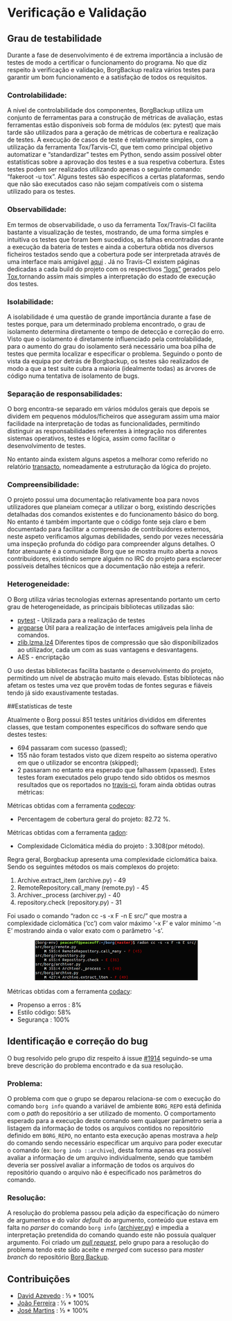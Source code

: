 # Verificação e Validação
## Grau de testabilidade


  Durante a fase de desenvolvimento é de extrema importância a inclusão de testes de modo a certificar o funcionamento do programa. No que diz respeito à verificação e validação, BorgBackup realiza vários testes para garantir um bom funcionamento e a satisfação de todos os requisitos.

### Controlabilidade:
    
  A nível de controlabilidade dos componentes, BorgBackup utiliza um conjunto de ferramentas para a construção de métricas de avaliação, estas ferramentas estão disponíveis sob forma de módulos (ex: pytest) que mais tarde são utilizados para a geração de métricas de cobertura e realização de testes. A execução de casos de teste é relativamente simples, com a utilização da ferramenta Tox/Tarvis-CI, que tem como principal objetivo automatizar e “standardizar” testes em Python, sendo assim possível obter estatísticas sobre a aprovação dos testes e a sua respetiva cobertura. Estes testes podem ser realizados utilizando apenas o seguinte comando: “fakeroot -u tox”. Alguns testes são específicos a certas plataformas, sendo que não são executados caso não sejam compatíveis com o sistema utilizado para os testes.

### Observabilidade:

  Em termos de observabilidade, o uso da ferramenta Tox/Travis-CI facilita bastante a visualização de testes, mostrando, de uma forma simples e intuitiva os testes que foram bem sucedidos, as falhas encontradas durante a execução da bateria de testes e ainda a cobertura obtida nos diversos ficheiros testados sendo que a cobertura pode ser interpretada através de uma interface mais amigável [aqui](https://codecov.io/gh/borgbackup/borg/tree/734f8a9417ac3556ca7e595733c98e7267d9703e/src/borg) . Já no Travis-CI existem páginas dedicadas a cada build do projeto com os respectivos [“logs”](https://travis-ci.org/borgbackup/borg/jobs/179852544)  gerados pelo [Tox](https://tox.readthedocs.io/en/latest/),tornando assim mais simples a interpretação do estado de execução dos testes.

### Isolabilidade:

  A isolabilidade é uma questão de grande importância durante a fase de testes porque, para um determinado problema encontrado, o grau de isolamento determina diretamente o tempo de detecção e correção do erro. Visto que o isolamento é diretamente influenciado pela controlabilidade, para o aumento do grau do isolamento será necessário uma boa pilha de testes que permita localizar e especificar o problema. Seguindo o ponto de vista da equipa por detrás de Borgbackup, os testes são realizados de modo a que a test suite cubra a maioria (idealmente todas) as árvores de código numa tentativa de isolamento de bugs. 

### Separação de responsabilidades:


  O borg encontra-se separado em vários módulos gerais que depois se dividem em pequenos módulos/ficheiros que asseguram assim uma maior facilidade na interpretação de todas as funcionalidades, permitindo distinguir as responsabilidades referentes à integração nos diferentes sistemas operativos, testes e lógica, assim como facilitar o desenvolvimento de testes.
  
No entanto ainda existem alguns aspetos a melhorar como referido no relatório [transacto](https://github.com/JoseLuisMartins/borg/blob/master/ESOF-docs/3.Software%20Architecture.md#introduction), nomeadamente a estruturação da lógica do projeto.

### Compreensibilidade:
  O projeto possui uma documentação relativamente boa para novos utilizadores que planeiam começar a utilizar o borg, existindo descrições detalhadas dos comandos existentes e do funcionamento básico do borg. No entanto é também importante que o código fonte seja claro e bem documentado para facilitar a compreensão de contribuidores externos, neste aspeto verificamos algumas debilidades, sendo por vezes necessária uma inspeção profunda do código para compreender alguns detalhes.
O fator atenuante é a comunidade Borg que se mostra muito aberta a novos contribuidores, existindo sempre alguém no IRC do projeto para esclarecer possíveis detalhes técnicos que a documentação não esteja a referir.




### Heterogeneidade:
        
O Borg utiliza várias tecnologias externas apresentando portanto um certo grau de heterogeneidade, as principais bibliotecas utilizadas são:


* [pytest](http://doc.pytest.org/en/latest/) - Utilizada para a realização de testes
* [argparse](https://docs.python.org/3/library/argparse.html)
  Útil para a realização de interfaces amigáveis pela linha de comandos. 
* [zlib](http://www.zlib.net/),[lzma](https://docs.python.org/3/library/lzma.html),[lz4](https://github.com/lz4/lz4)
  Diferentes tipos de compressão que são disponibilizados ao utilizador, cada um com as suas vantagens e desvantagens.
* AES - encriptação 


O uso destas bibliotecas facilita bastante o desenvolvimento do projeto, permitindo um nível de abstração muito mais elevado. Estas bibliotecas não afetam os testes uma vez que provêm todas de fontes seguras e fiáveis tendo já sido exaustivamente testadas.



##Estatísticas de teste


Atualmente o Borg possui 851 testes unitários divididos em diferentes classes, que testam componentes específicos do software sendo que destes testes:

* 694 passaram com sucesso (passed);
* 155 não foram testados visto que dizem respeito ao sistema operativo em que o utilizador se encontra (skipped);
* 2 passaram no entanto era esperado que falhassem (xpassed).
Estes testes foram executados pelo grupo tendo sido obtidos os mesmos resultados que os reportados no [travis-ci](https://travis-ci.org/borgbackup/borg), foram ainda obtidas outras métricas:


Métricas obtidas com a ferramenta [codecov](https://codecov.io/gh/borgbackup/borg/tree/e9d7f928e2061bc5f26e7a67aa6d26a37c4ec4b5/src/borg):
	
 * Percentagem de cobertura geral do projeto: 82.72 %.


Métricas obtidas com a ferramenta [radon](https://pypi.python.org/pypi/radon):

* Complexidade Ciclomática média do projeto  : 3.308(por método).


Regra geral, Borgbackup apresenta uma complexidade ciclomática baixa.
Sendo os seguintes métodos os mais complexos do projeto:

1. Archive.extract_item (archive.py) - 49 
2. RemoteRepository.call_many (remote.py) - 45
3. Archiver._process (archiver.py) - 40
4. repository.check (repository.py) - 31 


Foi usado o comando “radon cc -s -x F -n E src/” que mostra a complexidade ciclomática (‘cc’) com valor máximo ‘-x F’ e valor mínimo ‘-n E’ mostrando ainda o valor exato com o parâmetro ‘-s’.


<p align="center">
<img  src ="resources/radonExample.png" />
</p>


Métricas obtidas com a ferramenta [codacy](https://www.codacy.com/app/Jose-MartinsOrganization/borg/dashboard):
	
  * Propenso a erros : 8% 	
  * Estilo código: 58%
  * Segurança : 100%

## Identificação e correção do bug

O bug resolvido pelo grupo diz respeito á issue [#1914](https://github.com/borgbackup/borg/issues/1914) seguindo-se uma breve descrição do problema encontrado e da sua resolução.

### Problema:

O problema com que o grupo se deparou relaciona-se com o execução do comando ``borg info`` quando a variável de ambiente  ``BORG_REPO`` está definida com o _path_ do repositório a ser utilizado de momento.
O comportamento esperado para a execução deste comando sem qualquer parâmetro seria a listagem da informação de todos os arquivos contidos no repositório definido em ``BORG_REPO``, no entanto esta execução apenas mostrava a _help_ do comando sendo necessário especificar um arquivo para poder executar o comando (ex: ``borg indo ::archive``), desta forma apenas era possível avaliar a informação de um arquivo individualmente, sendo que também deveria ser possível avaliar a informação de todos os arquivos do repositório quando o arquivo não é especificado nos parâmetros do comando.

### Resolução:

A resolução do problema passou pela adição da especificação do número de argumentos e do valor _default_ do argumento, conteúdo que estava em falta no _parser_ do comando ``borg info`` ([archiver.py](https://github.com/borgbackup/borg/blob/master/src/borg/archiver.py)) e impedia a interpretação pretendida do comando quando este não possuía qualquer argumento.
Foi criado um [_pull request_](https://github.com/borgbackup/borg/pull/1917), pelo grupo para a resolução do problema tendo este sido aceite e _merged_ com sucesso para _master branch_ do repositório [Borg Backup](https://github.com/borgbackup/borg).

## Contribuições

* [David Azevedo](https://github.com/PeaceOff) : ⅓ * 100%
* [João Ferreira](https://github.com/joaocsf) : ⅓ * 100%
* [José Martins](https://github.com/JoseLuisMartins) : ⅓ * 100%
